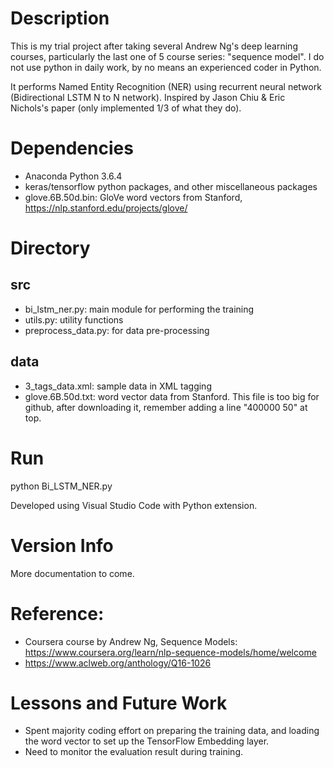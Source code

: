 # Description

This is my trial project after taking several Andrew Ng's deep learning courses, particularly the last one of 5 course series: "sequence model". I do not use python in daily work, by no means an experienced coder in Python.

It performs Named Entity Recognition (NER) using recurrent neural network (Bidirectional LSTM N to N network). Inspired by Jason Chiu & Eric Nichols's paper (only implemented 1/3 of what they do).

# Dependencies

* Anaconda Python 3.6.4 
* keras/tensorflow python packages, and other miscellaneous packages
* glove.6B.50d.bin: GloVe word vectors from Stanford, https://nlp.stanford.edu/projects/glove/

# Directory
## src
* bi_lstm_ner.py: main module for performing the training
* utils.py: utility functions
* preprocess_data.py: for data pre-processing

## data
* 3_tags_data.xml: sample data in XML tagging
* glove.6B.50d.txt: word vector data from Stanford. This file is too big for github, after downloading it, remember adding a line "400000 50" at top.


# Run

python Bi_LSTM_NER.py

Developed using Visual Studio Code with Python extension.


# Version Info
More documentation to come.

# Reference:
* Coursera course by Andrew Ng, Sequence Models: https://www.coursera.org/learn/nlp-sequence-models/home/welcome
* https://www.aclweb.org/anthology/Q16-1026

# Lessons and Future Work
* Spent majority coding effort on preparing the training data, and loading the word vector to set up the TensorFlow Embedding layer.
* Need to monitor the evaluation result during training.